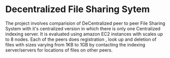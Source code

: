 # Decentralized File Sharing Sytem

The project involves comparision of DeCentralized peer to peer File Sharing System with it's centralized version in which there is only one Centralized indexing server. It is evaluated using amazon EC2 instances with scales up to 8 nodes. Each of the peers does registration , look up and deletion of files with sizes varying from 1KB to 1GB by contacting the indexing server/servers for locations of files on other peers.    
